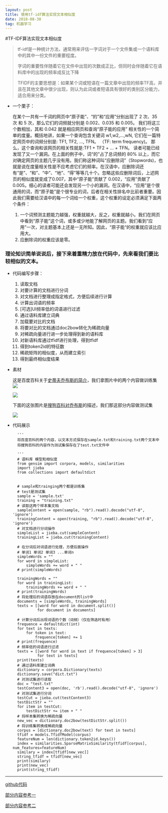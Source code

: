 ```yaml
---
layout: post
title: 使用tf-idf算法实现文本相似度
date: 2018-08-30
tag: 机器学习
---
```



#TF-IDF算法实现文本相似度

> tf-idf是一种统计方法，通常用来评估一字词对于一个文件集或一个语料库中的其中一份文件的重要程度。
> 
> 字词的重要性伴随着它在文件中出现的次数成正比，但同时会伴随着它在语料库中的出现的频率成反比下降
> 
> TFIDF的主要思想是：如果某个词或短语在一篇文章中出现的频率TF高，并且在其他文章中很少出现，则认为此词或者短语具有很好的类别区分能力，适合用来分类。

* 一个栗子：

	在某个一共有一千词的网页中“原子能”、“的”和“应用”分别出现了 2 次、35 次 和 5 次，那么它们的词频就分别是 0.002、0.035 和 0.005。 我们将这三个数相加，其和 0.042 就是相应网页和查询“原子能的应用” 相关性的一个简单的度量。概括地讲，如果一个查询包含关键词 w1,w2,...,wN, 它们在一篇特定网页中的词频分别是: TF1, TF2, ..., TFN。 （TF: term frequency)。 那么，这个查询和该网页的相关性就是:TF1 + TF2 + ... + TFN。
	读者可能已经发现了又一个漏洞。在上面的例子中，词“的”占了总词频的 80% 以上，而它对确定网页的主题几乎没有用。我们称这种词叫“应删除词”（Stopwords)，也就是说在度量相关性是不应考虑它们的频率。在汉语中，应删除词还有“是”、“和”、“中”、“地”、“得”等等几十个。忽略这些应删除词后，上述网页的相似度就变成了0.007，其中“原子能”贡献了 0.002，“应用”贡献了 0.005。细心的读者可能还会发现另一个小的漏洞。在汉语中，“应用”是个很通用的词，而“原子能”是个很专业的词，后者在相关性排名中比前者重要。因此我们需要给汉语中的每一个词给一个权重，这个权重的设定必须满足下面两个条件：
	1. 一个词预测主题能力越强，权重就越大，反之，权重就越小。我们在网页中看到“原子能”这个词，或多或少地能了解网页的主题。我们看到“应用”一次，对主题基本上还是一无所知。因此，“原子能“的权重就应该比应用大。
	2. 应删除词的权重应该是零。

### 理论知识简单说说后，接下来着重精力放在代码中，先来看我们要比较相似的文本。


* 代码编写步骤：

    1. 读取文档
    2. 对要计算的文档进行分词
    3. 对文档进行整理成指定格式，方便后续进行计算
    4. 计算出词语的频率
    5. [可选]UI频率低的词语进行过滤
    6. 通过语料库建立词典
    7. 加载要对比的文档
    8. 将要对比的文档通过doc2bow转化为稀疏向量
    9. 对稀疏向量进行进一步处理得到新的语料库
    10. 对新语料库通过tfidf进行处理，得到tfidf
    11. 得到token2id的特征数
    12. 稀疏矩阵的相似度，从而建立索引
    13. 得到最终相似度结果	
    
* 素材

	这是百度百科关于[史蒂夫乔布斯的简介](https://baike.baidu.com/item/%E5%8F%B2%E8%92%82%E5%A4%AB%C2%B7%E4%B9%94%E5%B8%83%E6%96%AF/85300?fr=aladdin)，我们拿图片中的两个内容做训练集
	![](http://p0kzdnfmg.bkt.clouddn.com/18-9-5/43611801.jpg)
	
	![](http://p0kzdnfmg.bkt.clouddn.com/18-9-5/18080880.jpg)
	
	
	下面的这张图片是[搜狗百科对乔布斯](https://baike.sogou.com/v43650144.htm?fromTitle=%E5%8F%B2%E8%92%82%E5%A4%AB%E4%B9%94%E5%B8%83%E6%96%AF)的描述，我们那这部分内容做测试集
	
	![](http://p0kzdnfmg.bkt.clouddn.com/18-9-5/1852856.jpg)

* 代码展示

		'''
		将百度百科的两个内容，以文本方式保存在sample.txt和training.txt两个文本中
		将搜狗百科的内容作为测试集保存在了test.txt文件中
		
		'''
		# 语料库 模型和相似度
		from gensim import corpora, models, similarities
		import jieba
		from collections import defaultdict
		
		
		# sample和trainging两个都是训练集
		# test是测试集
		sample = 'sample.txt'
		training = "training.txt"
		# 读取这两个样本集文档
		sampleContent = open(sample, "rb").read().decode("utf-8", 'ignore')
		trainingContent = open(training, "rb").read().decode("utf-8", 'ignore')
		# 对文档进行分词操作
		simpleList = jieba.cut(sampleContent)
		trainingList = jieba.cut(trainingContent)
		
		# 在分词后对词语进行处理，方便后面操作
		# 单词1 单词2 单词3 ...单词n
		simpleWords = ""
		for word in simpleList:
		    simpleWords += word + " "
		# print(simpleWords)
		
		trainingWords = ""
		for word in trainingList:
		    trainingWords += word + " "
		# print(trainingWords)
		# 将处理后的词语存放在document的list中
		documents = [simpleWords, trainingWords]
		texts = [[word for word in document.split()]
		         for document in documents]
		
		# 计算分词后出现词语的个数（词频）（仅在筛选时有用）
		frequence = defaultdict(int)
		for text in texts:
		    for token in text:
		        frequence[token] += 1
		# print(frequence)
		# 频率低的词语进行过滤
		texts = [[word for word in text if frequence[token] > 3]
		         for text in texts]
		print(texts)
		# 通过语料库建立词典
		dictionary = corpora.Dictionary(texts)
		dictionary.save("dict.txt")
		# 对测试集进行读取
		doc = "test.txt"
		testContent3 = open(doc, 'rb').read().decode("utf-8", 'ignore')
		# 对测试集进行分词
		testCut = jieba.cut(testContent3)
		testDictStr = ""
		for item in testCut:
		    testDictStr += item + " "
		# 将样本集转换为稀疏向量
		new_vec = dictionary.doc2bow(testDictStr.split())
		# 将训练集转换成稀疏向量
		corpus = [dictionary.doc2bow(text) for text in texts]
		tfidf = models.TfidfModel(corpus)
		featureNum = len(dictionary.token2id.keys())
		index = similarities.SparseMatrixSimilarity(tfidf[corpus], num_features=featureNum)
		similary = index[tfidf[new_vec]]
		string_tfidf = tfidf[new_vec]
		print(similary)
		print(new_vec)
		print(string_tfidf)

----------
[github代码](https://github.com/apodxx/text_similarity)

[部分内容参考一](https://blog.csdn.net/duinodu/article/details/76618638)

[部分内容参考二](https://radimrehurek.com/gensim/similarities/docsim.html)	
		
		
